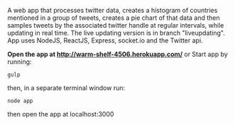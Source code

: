 A web app that processes twitter data, creates a histogram of countries mentioned in a group of tweets, creates a pie chart of that data and then samples tweets by the associated twitter handle at regular intervals, while updating in real time. The live updating version is in branch "liveupdating". App uses NodeJS, ReactJS, Express, socket.io and the Twitter api.

**Open the app at http://warm-shelf-4506.herokuapp.com/**  or Start app by running:

```
gulp
```
then, in a separate terminal window run:

```
node app
```

then open the app at localhost:3000
